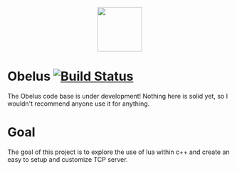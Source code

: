 <p align="center">
  <img width="100" height="100" src="https://img.icons8.com/nolan/96/000000/divide.png">
</p>

# Obelus   [![Build Status](https://travis-ci.com/joshbosley/Obelus.svg?branch=master)](https://travis-ci.com/joshbosley/Obelus)

The Obelus code base is under development! Nothing here is solid yet, so I wouldn't recommend anyone use it for anything.

# Goal

The goal of this project is to explore the use of lua within c++ and create an easy to setup and customize TCP server. 
